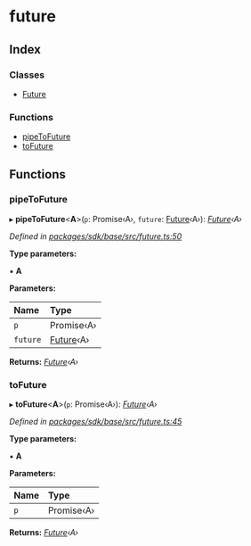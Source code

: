 # future

## Index

### Classes

* [Future]()

### Functions

* [pipeToFuture](_future_.md#pipetofuture)
* [toFuture](_future_.md#tofuture)

## Functions

### pipeToFuture

▸ **pipeToFuture**&lt;**A**&gt;\(`p`: Promise‹A›, `future`: [Future]()‹A›\): [_Future_]()_‹A›_

_Defined in_ [_packages/sdk/base/src/future.ts:50_](https://github.com/celo-org/celo-monorepo/blob/master/packages/sdk/base/src/future.ts#L50)

**Type parameters:**

▪ **A**

**Parameters:**

| Name | Type |
| :--- | :--- |
| `p` | Promise‹A› |
| `future` | [Future]()‹A› |

**Returns:** [_Future_]()_‹A›_

### toFuture

▸ **toFuture**&lt;**A**&gt;\(`p`: Promise‹A›\): [_Future_]()_‹A›_

_Defined in_ [_packages/sdk/base/src/future.ts:45_](https://github.com/celo-org/celo-monorepo/blob/master/packages/sdk/base/src/future.ts#L45)

**Type parameters:**

▪ **A**

**Parameters:**

| Name | Type |
| :--- | :--- |
| `p` | Promise‹A› |

**Returns:** [_Future_]()_‹A›_

